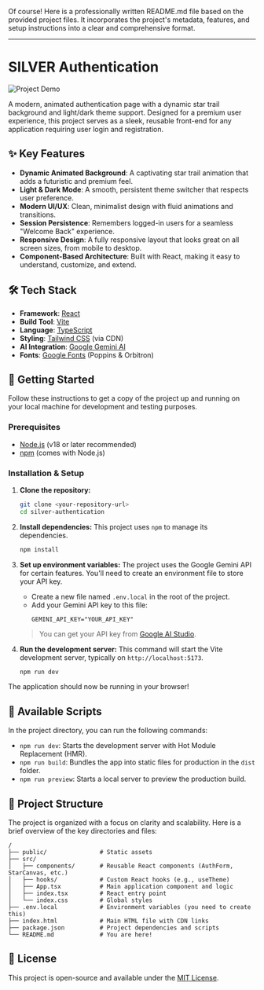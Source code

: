Of course! Here is a professionally written README.md file based on the provided project files. It incorporates the project's metadata, features, and setup instructions into a clear and comprehensive format.

---

# SILVER Authentication

![Project Demo](https://storage.googleapis.com/aistudio-o-images/project_screenshots/silver-auth-demo.gif)

A modern, animated authentication page with a dynamic star trail background and light/dark theme support. Designed for a premium user experience, this project serves as a sleek, reusable front-end for any application requiring user login and registration.

## ✨ Key Features

-   **Dynamic Animated Background**: A captivating star trail animation that adds a futuristic and premium feel.
-   **Light & Dark Mode**: A smooth, persistent theme switcher that respects user preference.
-   **Modern UI/UX**: Clean, minimalist design with fluid animations and transitions.
-   **Session Persistence**: Remembers logged-in users for a seamless "Welcome Back" experience.
-   **Responsive Design**: A fully responsive layout that looks great on all screen sizes, from mobile to desktop.
-   **Component-Based Architecture**: Built with React, making it easy to understand, customize, and extend.

## 🛠️ Tech Stack

-   **Framework**: [React](https://reactjs.org/)
-   **Build Tool**: [Vite](https://vitejs.dev/)
-   **Language**: [TypeScript](https://www.typescriptlang.org/)
-   **Styling**: [Tailwind CSS](https://tailwindcss.com/) (via CDN)
-   **AI Integration**: [Google Gemini AI](https://ai.google.dev/)
-   **Fonts**: [Google Fonts](https://fonts.google.com/) (Poppins & Orbitron)

## 🚀 Getting Started

Follow these instructions to get a copy of the project up and running on your local machine for development and testing purposes.

### Prerequisites

-   [Node.js](https://nodejs.org/en/) (v18 or later recommended)
-   [npm](https://www.npmjs.com/) (comes with Node.js)

### Installation & Setup

1.  **Clone the repository:**
    ```bash
    git clone <your-repository-url>
    cd silver-authentication
    ```

2.  **Install dependencies:**
    This project uses `npm` to manage its dependencies.
    ```bash
    npm install
    ```

3.  **Set up environment variables:**
    The project uses the Google Gemini API for certain features. You'll need to create an environment file to store your API key.

    -   Create a new file named `.env.local` in the root of the project.
    -   Add your Gemini API key to this file:
        ```
        GEMINI_API_KEY="YOUR_API_KEY"
        ```
    > You can get your API key from [Google AI Studio](https://aistudio.google.com/app/apikey).

4.  **Run the development server:**
    This command will start the Vite development server, typically on `http://localhost:5173`.
    ```bash
    npm run dev
    ```

The application should now be running in your browser!

## 📜 Available Scripts

In the project directory, you can run the following commands:

-   `npm run dev`: Starts the development server with Hot Module Replacement (HMR).
-   `npm run build`: Bundles the app into static files for production in the `dist` folder.
-   `npm run preview`: Starts a local server to preview the production build.

## 📂 Project Structure

The project is organized with a focus on clarity and scalability. Here is a brief overview of the key directories and files:

```
/
├── public/               # Static assets
├── src/
│   ├── components/       # Reusable React components (AuthForm, StarCanvas, etc.)
│   ├── hooks/            # Custom React hooks (e.g., useTheme)
│   ├── App.tsx           # Main application component and logic
│   ├── index.tsx         # React entry point
│   └── index.css         # Global styles
├── .env.local            # Environment variables (you need to create this)
├── index.html            # Main HTML file with CDN links
├── package.json          # Project dependencies and scripts
└── README.md             # You are here!
```

## 📄 License

This project is open-source and available under the [MIT License](LICENSE).
